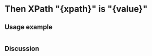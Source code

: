 
Then XPath "{xpath}" is "{value}"
=============================================================================================================

Usage example
-------------

```
```

Discussion
----------
